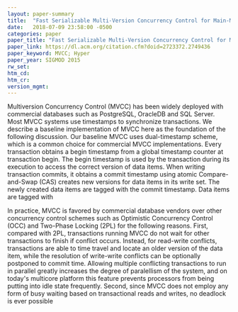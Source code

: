 ```yaml
---
layout: paper-summary
title:  "Fast Serializable Multi-Version Concurrency Control for Main-Memory Database Systems"
date:   2018-07-09 23:58:00 -0500
categories: paper
paper_title: "Fast Serializable Multi-Version Concurrency Control for Main-Memory Database Systems"
paper_link: https://dl.acm.org/citation.cfm?doid=2723372.2749436
paper_keyword: MVCC; Hyper
paper_year: SIGMOD 2015
rw_set: 
htm_cd: 
htm_cr: 
version_mgmt: 
---
```


Multiversion Concurrency Control (MVCC) has been widely deployed with commercial databases such as PostgreSQL,
OracleDB and SQL Server. Most MVCC systems use timestamps to synchronize transactions. We describe a baseline 
implementation of MVCC here as the foundation of the following discussion. Our baseline MVCC uses dual-timestamp
scheme, which is a common choice for commercial MVCC implementations. Every transaction obtains a begin timestamp
from a global timestamp counter at transaction begin. The begin timestamp is used by the transaction during its 
execution to access the correct version of data items. When writing transaction commits, it obtains a commit timestamp
using atomic Compare-and-Swap (CAS) creates new versions
for data items in its write set. The newly created data items are tagged with the commit timestamp. Data items are tagged with 

In practice, MVCC is favored by commercial database vendors over other concurrency control schemes 
such as Optimistic Concurrency Control (OCC) and Two-Phase Locking (2PL) for the following reasons. First, compared with
2PL, transactions running MVCC do not wait for other transactions to finish if conflict occurs. Instead, for read-write 
conflicts, transactions are able to time travel and locate an older version of the data item, while the resolution of 
write-write conflicts can be optionally postponed to commit time. Allowing multiple conflicting transactions to run in
parallel greatly increases the degree of paralellism of the system, and on today's multicore platform this feature prevents
processors from being putting into idle state frequently. Second, since MVCC does not employ any form of busy waiting
based on transactional reads and writes, no deadlock is ever possible